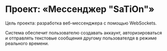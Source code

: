 # Проект: «Мессенджер "SaTiOn"»

Цель проекта: разработка веб-мессенджера с помощью WebSockets.

Система обеспечит пользователю создавать аккаунт, авторизироваться и отправлять текстовые сообщения другому пользователдя в режиме реального времени.
